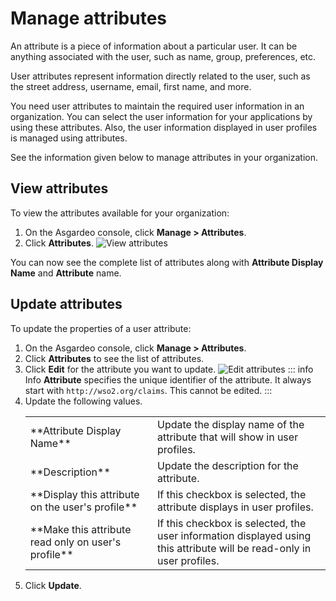 # Manage attributes

An attribute is a piece of information about a particular user. It can be anything associated with the user, such as name, group, preferences, etc. 

User attributes represent information directly related to the user, such as the street address, username, email, first name, and more.

You need user attributes to maintain the required user information in an organization. You can select the user information for your applications by using these attributes. Also, the user information displayed in user profiles is managed using attributes.

See the information given below to manage attributes in your organization.

## View attributes
To view the attributes available for your organization:
1. On the Asgardeo console, click **Manage > Attributes**.
2. Click **Attributes**.
   <img :src="$withBase('/assets/img/guides/organization/attributes/view-attributes.png')" alt="View attributes">

You can now see the complete list of attributes along with **Attribute Display Name** and **Attribute** name.

## Update attributes
To update the properties of a user attribute:
1. On the Asgardeo console, click **Manage > Attributes**.
2. Click **Attributes** to see the list of attributes.
3. Click **Edit** for the attribute you want to update.
   <img :src="$withBase('/assets/img/guides/organization/attributes/edit-attributes.png')" alt="Edit attributes"> 
   ::: info Info
     **Attribute** specifies the unique identifier of the attribute. It always start with `http://wso2.org/claims`. This cannot be edited.
   :::
4. Update the following values.
   <table>
      <tbody>
         <tr>
            <td>**Attribute Display Name**</td>
            <td>Update the display name of the attribute that will show in user profiles.</td>
         </tr>
         <tr>
              <td>**Description**</td>
              <td>Update the description for the attribute.</td>
         </tr>
       <tr>
             <td>**Display this attribute on the user's profile**</td>
             <td>If this checkbox is selected, the attribute displays in user profiles.</td>
        </tr>
        <tr>
           <td>**Make this attribute read only on user's profile**</td>
           <td>If this checkbox is selected, the user information displayed using this attribute will be read-only in user profiles.</td>
      </tr>
      </tbody>
   </table>
6. Click **Update**.
